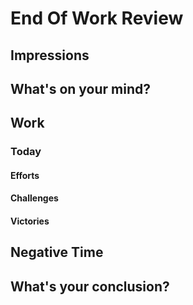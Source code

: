 # End Of Work Review
## Impressions

## What's on your mind?

## Work
### Today
#### Efforts

#### Challenges

#### Victories

## Negative Time

## What's your conclusion?

